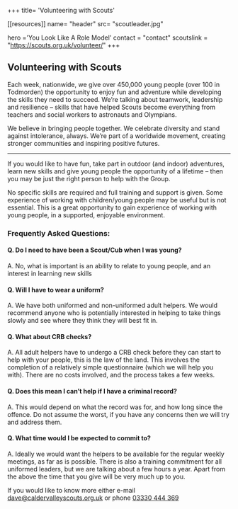 +++
title= 'Volunteering with Scouts'

[[resources]]
  name= "header"
  src= "scoutleader.jpg"
  
hero ='You Look Like A Role Model'
contact = "contact"
scoutslink = "https://scouts.org.uk/volunteer/"
+++

## Volunteering with Scouts

Each week, nationwide, we give over 450,000 young people (over 100 in Todmorden) the opportunity to enjoy fun and adventure while developing the skills they need to succeed. We’re talking about teamwork, leadership and resilience – skills that have helped Scouts become everything from teachers and social workers to astronauts and Olympians.

We believe in bringing people together. We celebrate diversity and stand against intolerance, always. We’re part of a worldwide movement, creating stronger communities and inspiring positive futures.

---

If you would like to have fun, take part in outdoor (and indoor) adventures, learn new skills and give young people the opportunity of a lifetime – then you may be just the right person to help with the Group.

No specific skills are required and full training and support is given. Some experience of working with children/young people may be useful but is not essential. This is a great opportunity to gain experience of working with young people, in a supported, enjoyable environment.
### Frequently Asked Questions:

#### Q. Do I need to have been a Scout/Cub when I was young?
A. No, what is important is an ability to relate to young people, and an interest in learning new skills

#### Q. Will I have to wear a uniform?
A. We have both uniformed and non-uniformed adult helpers. We would recommend anyone who is potentially interested in helping to take things slowly and see where they think they will best fit in.

#### Q. What about CRB checks?
A. All adult helpers have to undergo a CRB check before they can start to help with your people, this is the law of the land. This involves the completion of a relatively simple questionnaire (which we will help you with). There are no costs involved, and the process takes a few weeks.

#### Q. Does this mean I can’t help if I have a criminal record?
A. This would depend on what the record was for, and how long since the offence. Do not assume the worst, if you have any concerns then we will try and address them.

#### Q. What time would I be expected to commit to?
A. Ideally we would want the helpers to be available for the regular weekly meetings, as far as is possible. There is also a training commitment for all uniformed leaders, but we are talking about a few hours a year. Apart from the above the time that you give will be very much up to you.

If you would like to know more either e-mail dave@caldervalleyscouts.org.uk or phone [03330 444 369](tel:03330444369)
